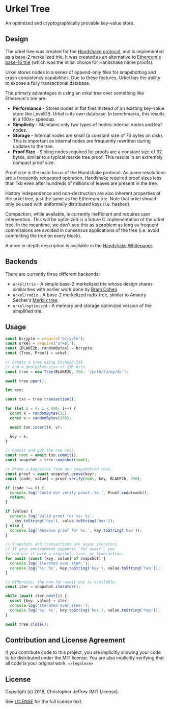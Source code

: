 # Urkel Tree

An optimized and cryptographically provable key-value store.

## Design

The urkel tree was created for the [Handshake protocol][1], and is implemented
as a base-2 merkelized trie. It was created as an alternative to [Ethereum's
base-16 trie][2] (which was the initial choice for Handshake name proofs).

Urkel stores nodes in a series of append-only files for snapshotting and crash
consistency capabilities. Due to these features, Urkel has the ability to
expose a fully transactional database.

The primary advantages in using an urkel tree over something like Ethereum's
trie are:

- __Performance__ - Stores nodes in flat files instead of an existing key-value
  store like LevelDB. Urkel is its _own_ database. In benchmarks, this results
  in a 100x+ speedup.
- __Simplicity__ - Maintains only two types of nodes: internal nodes and leaf
  nodes.
- __Storage__ - Internal nodes are small (a constant size of 76 bytes on disk).
  This is important as internal nodes are frequently rewritten during updates
  to the tree.
- __Proof Size__ - Sibling nodes required for proofs are a constant size of 32
  bytes, similar to a typical merkle tree proof. This results in an extremely
  compact proof size.

Proof size is the main focus of the Handshake protocol. As name resolutions
are a frequently requested operation, Handshake required proof sizes less than
1kb even after hundreds of millions of leaves are present in the tree.

History independence and non-destruction are also inherent properties of the
urkel tree, just the same as the Ethereum trie. Note that urkel should only be
used with uniformally distributed keys (i.e. hashed).

Compaction, while available, is currently inefficient and requires user
intervention. This will be optimized in a future C implementation of the urkel
tree. In the meantime, we don't see this as a problem as long as frequent
commissions are avoided in consensus applications of the tree (i.e. avoid
committing the tree on every block).

A more in-depth description is available in the [Handshake Whitepaper][5].

## Backends

There are currently three different backends:

- `urkel/trie` - A simple base-2 merkelized trie whose design shares
  similarities with earlier work done by [Bram Cohen][3].
- `urkel/radix` - A base-2 merkelized radix tree, similar
  to Amaury Séchet's [Merklix tree][4].
- `urkel/optimized` - A memory and storage optimized version of the simplified
  trie.

## Usage

``` js
const bcrypto = require('bcrypto');
const urkel = require('urkel');
const {BLAKE2b, randomBytes} = bcrypto;
const {Tree, Proof} = urkel;

// Create a tree using blake2b-256
// and a depth/key-size of 256 bits.
const tree = new Tree(BLAKE2b, 256, '/path/to/my/db');

await tree.open();

let key;

const txn = tree.transaction();

for (let i = 0; i < 500; i++) {
  const k = randomBytes(32);
  const v = randomBytes(300);

  await txn.insert(k, v);

  key = k;
}

// Commit and get the new root.
const root = await txn.commit();
const snapshot = tree.snapshot(root);

// Prove a key/value from our snapshotted root.
const proof = await snapshot.prove(key);
const [code, value] = proof.verify(root, key, BLAKE2b, 256);

if (code !== 0) {
  console.log('Could not verify proof: %s.', Proof.code(code));
  return;
}

if (value) {
  console.log('Valid proof for %s: %s',
    key.toString('hex'), value.toString('hex'));
} else {
  console.log('Absence proof for %s.', key.toString('hex'));
}

// Snapshots and transactions are async iterators.
// If your environment supports `for await`, you
// can use it with a snapshot, tree, or transaction.
for await (const [key, value] of snapshot) {
  console.log('Iterated over item:');
  console.log('%s: %s', key.toString('hex'), value.toString('hex'));
}

// Otherwise, the non-for-await way is available.
const iter = snapshot.iterator();

while (await iter.next()) {
  const {key, value} = iter;
  console.log('Iterated over item:');
  console.log('%s: %s', key.toString('hex'), value.toString('hex'));
}

await tree.close();
```

## Contribution and License Agreement

If you contribute code to this project, you are implicitly allowing your code
to be distributed under the MIT license. You are also implicitly verifying that
all code is your original work. `</legalese>`

## License

Copyright (c) 2018, Christopher Jeffrey (MIT License).

See [LICENSE](LICENSE) for the full license text.

[1]: https://handshake.org
[2]: https://github.com/ethereum/wiki/wiki/Patricia-Tree
[3]: https://github.com/bramcohen/MerkleSet
[4]: https://www.deadalnix.me/2016/09/24/introducing-merklix-tree-as-an-unordered-merkle-tree-on-steroid/
[5]: https://handshake.org/files/handshake.txt
